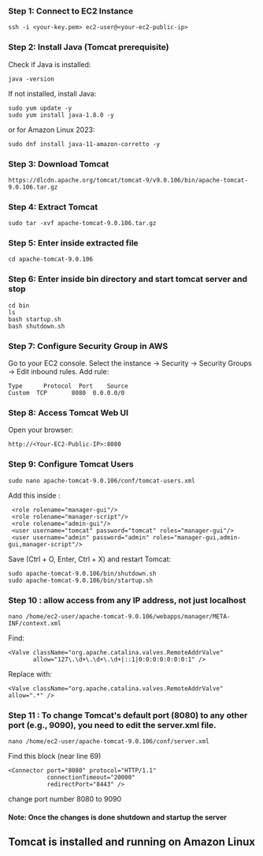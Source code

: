 ### Step 1: Connect to EC2 Instance
```
ssh -i <your-key.pem> ec2-user@<your-ec2-public-ip>
```
### Step 2: Install Java (Tomcat prerequisite)
Check if Java is installed:
```
java -version
```
If not installed, install Java:
```
sudo yum update -y
sudo yum install java-1.8.0 -y
```
or for Amazon Linux 2023:
```
sudo dnf install java-11-amazon-corretto -y
```
### Step 3: Download Tomcat
```
https://dlcdn.apache.org/tomcat/tomcat-9/v9.0.106/bin/apache-tomcat-9.0.106.tar.gz
```
### Step 4: Extract Tomcat
```
sudo tar -xvf apache-tomcat-9.0.106.tar.gz
```
### Step 5: Enter inside extracted file
```
cd apache-tomcat-9.0.106
```
### Step 6: Enter inside bin directory and start tomcat server and stop 
```
cd bin
ls
bash startup.sh
bash shutdown.sh
```
### Step 7: Configure Security Group in AWS
Go to your EC2 console.
Select the instance → Security → Security Groups → Edit inbound rules.
Add rule:
```
Type	  Protocol	Port	Source
Custom	TCP	      8080	0.0.0.0/0
```
### Step 8: Access Tomcat Web UI
Open your browser:
```
http://<Your-EC2-Public-IP>:8080
```
### Step 9: Configure Tomcat Users
```
sudo nano apache-tomcat-9.0.106/conf/tomcat-users.xml
```
Add this inside <tomcat-users>:
```
 <role rolename="manager-gui"/>
 <role rolename="manager-script"/>
 <role rolename="admin-gui"/>
 <user username="tomcat" password="tomcat" roles="manager-gui"/>
 <user username="admin" password="admin" roles="manager-gui,admin-gui,manager-script"/>
```
Save (Ctrl + O, Enter, Ctrl + X) and restart Tomcat:
```
sudo apache-tomcat-9.0.106/bin/shutdown.sh
sudo apache-tomcat-9.0.106/bin/startup.sh
```
### Step 10 : allow access from any IP address, not just localhost
```
nano /home/ec2-user/apache-tomcat-9.0.106/webapps/manager/META-INF/context.xml
```
Find:
```
<Valve className="org.apache.catalina.valves.RemoteAddrValve"
       allow="127\.\d+\.\d+\.\d+|::1|0:0:0:0:0:0:0:1" />
```
Replace with:
```
<Valve className="org.apache.catalina.valves.RemoteAddrValve" allow=".*" />
```

### Step 11 : To change Tomcat's default port (8080) to any other port (e.g., 9090), you need to edit the server.xml file.
```
nano /home/ec2-user/apache-tomcat-9.0.106/conf/server.xml
```
Find this block (near line 69)
```
<Connector port="8080" protocol="HTTP/1.1"
           connectionTimeout="20000"
           redirectPort="8443" />
```
change port number 8080 to 9090
#### Note: Once the changes is done shutdown and startup the server
## Tomcat is installed and running on Amazon Linux


